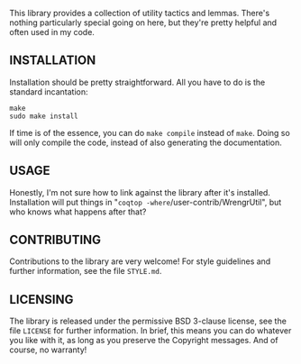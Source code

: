 <!---
[![Build Status](https://api.travis-ci.org/HoTT/HoTT.png?branch=master)](https://travis-ci.org/HoTT/HoTT)
-->

This library provides a collection of utility tactics and lemmas.
There's nothing particularly special going on here, but they're
pretty helpful and often used in my code.

## INSTALLATION

Installation should be pretty straightforward. All you have to do
is the standard incantation:

    make
    sudo make install

If time is of the essence, you can do `make compile` instead of
`make`. Doing so will only compile the code, instead of also
generating the documentation.

## USAGE

Honestly, I'm not sure how to link against the library after it's
installed. Installation will put things in "`coqtop
-where`/user-contrib/WrengrUtil", but who knows what happens after
that?

## CONTRIBUTING

Contributions to the library are very welcome! For style guidelines
and further information, see the file `STYLE.md`.

## LICENSING

The library is released under the permissive BSD 3-clause license,
see the file `LICENSE` for further information. In brief, this means
you can do whatever you like with it, as long as you preserve the
Copyright messages. And of course, no warranty!
